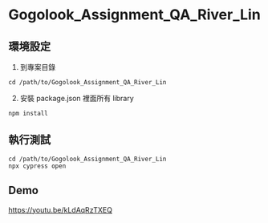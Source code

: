 # Gogolook_Assignment_QA_River_Lin
## 環境設定
1. 到專案目錄
```
cd /path/to/Gogolook_Assignment_QA_River_Lin
```
2. 安裝 package.json 裡面所有 library
```
npm install
```
## 執行測試
```
cd /path/to/Gogolook_Assignment_QA_River_Lin
npx cypress open
```

## Demo
https://youtu.be/kLdAqRzTXEQ